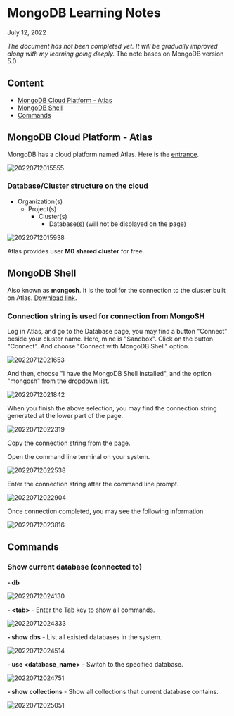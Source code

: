# MongoDB Learning Notes

July 12, 2022

*The document has not been completed yet. It will be gradually improved along with my learning going deeply.*
The note bases on MongoDB version 5.0

## Content
- [MongoDB Cloud Platform - Atlas](#mongodb-cloud-platform---atlas)
- [MongoDB Shell](#mongodb-shell)
- [Commands](#commands)

## MongoDB Cloud Platform - Atlas

MongoDB has a cloud platform named Atlas. Here is the [entrance](https://cloud.mongodb.com/).

![20220712015555](./MongoDB_note.assets/20220712015555.png)

### Database/Cluster structure on the cloud

- Organization(s)
  - Project(s)
    - Cluster(s)
      - Database(s) (will not be displayed on the page)

![20220712015938](./MongoDB_note.assets/20220712015938.png)

Atlas provides user **M0 shared cluster** for free.

## MongoDB Shell

Also known as **mongosh**. It is the tool for the connection to the cluster built on Atlas. [Download link](https://www.mongodb.com/products/shell).

### Connection string is used for connection from MongoSH

Log in Atlas, and go to the Database page, you may find a button "Connect" beside your cluster name. Here, mine is "Sandbox". Click on the button "Connect". And choose "Connect with MongoDB Shell" option.

![20220712021653](./MongoDB_note.assets/20220712021653.png)

And then, choose "I have the MongoDB Shell installed", and the option "mongosh" from the dropdown list.

![20220712021842](./MongoDB_note.assets/20220712021842.png)

When you finish the above selection, you may find the connection string generated at the lower part of the page.

![20220712022319](./MongoDB_note.assets/20220712022319.png)

Copy the connection string from the page.

Open the command line terminal on your system.

![20220712022538](./MongoDB_note.assets/20220712022538.png)

Enter the connection string after the command line prompt.

![20220712022904](./MongoDB_note.assets/20220712022904.png)

Once connection completed, you may see the following information.

![20220712023816](./MongoDB_note.assets/20220712023816.png)

## Commands

### Show current database (connected to)

**- db**

![20220712024130](./MongoDB_note.assets/20220712024130.png)

**- \<tab\>** - Enter the Tab key to show all commands.

![20220712024333](./MongoDB_note.assets/20220712024333.png)

**- show dbs** - List all existed databases in the system.

![20220712024514](./MongoDB_note.assets/20220712024514.png)

**- use <database_name>** - Switch to the specified database.

![20220712024751](./MongoDB_note.assets/20220712024751.png)

**- show collections** - Show all collections that current database contains.

![20220712025051](./MongoDB_note.assets/20220712025051.png)
